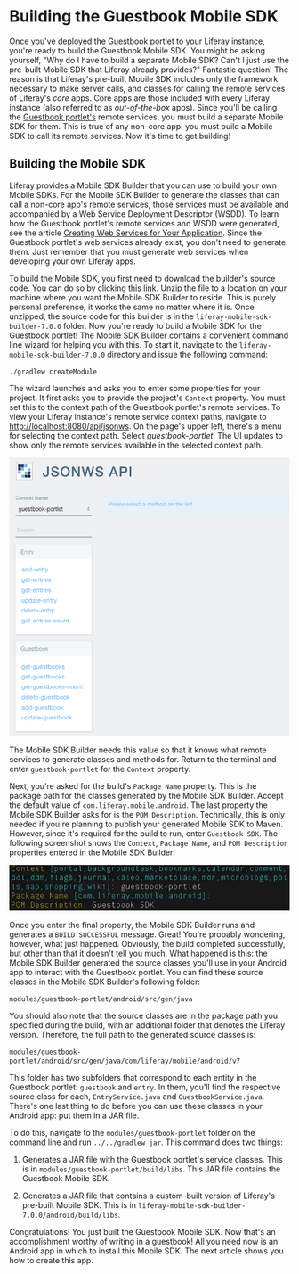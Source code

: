 # Building the Guestbook Mobile SDK

Once you've deployed the Guestbook portlet to your Liferay instance, you're 
ready to build the Guestbook Mobile SDK. You might be asking yourself, "Why do I 
have to build a separate Mobile SDK? Can't I just use the pre-built Mobile SDK 
that Liferay already provides?" Fantastic question! The reason is that Liferay's 
pre-built Mobile SDK includes only the framework necessary to make server calls, 
and classes for calling the remote services of Liferay's *core* apps. Core apps 
are those included with every Liferay instance (also referred to as 
*out-of-the-box* apps). Since you'll be calling the 
[Guestbook portlet's](/develop/tutorials/-/knowledge_base/6-2/writing-your-first-liferay-application) 
remote services, you must build a separate Mobile SDK for them. This is true of 
any non-core app: you must build a Mobile SDK to call its remote services. Now 
it's time to get building! 

## Building the Mobile SDK [](id=building-the-mobile-sdk)

Liferay provides a Mobile SDK Builder that you can use to build your own Mobile 
SDKs. For the Mobile SDK Builder to generate the classes that can call a 
non-core app's remote services, those services must be available and accompanied 
by a Web Service Deployment Descriptor (WSDD). To learn how the Guestbook 
portlet's remote services and WSDD were generated, see the article 
[Creating Web Services for Your Application](/develop/tutorials/-/knowledge_base/6-2/creating-web-services-for-your-application). 
Since the Guestbook portlet's web services already exist, you don't need to 
generate them. Just remember that you must generate web services when developing 
your own Liferay apps. 

<!-- Replace these steps when the new builder is released -->
To build the Mobile SDK, you first need to download the builder's source code. 
You can do so by clicking 
[this link](https://github.com/liferay/liferay-mobile-sdk/archive/builder-7.0.0.zip). 
Unzip the file to a location on your machine where you want the Mobile SDK 
Builder to reside. This is purely personal preference; it works the same no 
matter where it is. Once unzipped, the source code for this builder is in the 
`liferay-mobile-sdk-builder-7.0.0` folder. Now you're ready to build a Mobile 
SDK for the Guestbook portlet! The Mobile SDK Builder contains a convenient 
command line wizard for helping you with this. To start it, navigate to the 
`liferay-mobile-sdk-builder-7.0.0` directory and issue the following command: 

    ./gradlew createModule

The wizard launches and asks you to enter some properties for your project. 
It first asks you to provide the project's `Context` property. You must set this 
to the context path of the Guestbook portlet's remote services. To view your 
Liferay instance's remote service context paths, navigate to 
[http://localhost:8080/api/jsonws](http://localhost:8080/api/jsonws).
On the page's upper left, there's a menu for selecting the context path. Select 
*guestbook-portlet*. The UI updates to show only the remote services available 
in the selected context path. 

![Figure 1: The guestbook-portlet context path on the server.](../../../images/remote-services-context.png)

The Mobile SDK Builder needs this value so that it knows what remote services to 
generate classes and methods for. Return to the terminal and enter 
`guestbook-portlet` for the `Context` property.

Next, you're asked for the build's `Package Name` property. This is the package 
path for the classes generated by the Mobile SDK Builder. Accept the default 
value of `com.liferay.mobile.android`. The last property the Mobile SDK Builder 
asks for is the `POM Description`. Technically, this is only needed if you're 
planning to publish your generated Mobile SDK to Maven. However, since it's 
required for the build to run, enter `Guestbook SDK`. The following screenshot 
shows the `Context`, `Package Name`, and `POM Description` properties entered in 
the Mobile SDK Builder: 

![Figure 2: The command line wizard for building the Mobile SDK.](../../../images/mobile-sdk-build-wizard.png)

Once you enter the final property, the Mobile SDK Builder runs and generates a 
`BUILD SUCCESSFUL` message. Great! You're probably wondering, however, what just
happened. Obviously, the build completed successfully, but other than that it 
doesn't tell you much. What happened is this: the Mobile SDK Builder generated 
the source classes you'll use in your Android app to interact with the Guestbook 
portlet. You can find these source classes in the Mobile SDK Builder's following 
folder: 

    modules/guestbook-portlet/android/src/gen/java

You should also note that the source classes are in the package path you 
specified during the build, with an additional folder that denotes the Liferay 
version. Therefore, the full path to the generated source classes is: 

    modules/guestbook-portlet/android/src/gen/java/com/liferay/mobile/android/v7

This folder has two subfolders that correspond to each entity in the 
Guestbook portlet: `guestbook` and `entry`. In them, you'll find the respective 
source class for each, `EntryService.java` and `GuestbookService.java`. There's 
one last thing to do before you can use these classes in your Android app: put
them in a JAR file. 

To do this, navigate to the `modules/guestbook-portlet` folder on the command 
line and run `../../gradlew jar`. This command does two things: 

1.  Generates a JAR file with the Guestbook portlet's service classes. This is
    in `modules/guestbook-portlet/build/libs`. This JAR file contains the 
    Guestbook Mobile SDK. 

2.  Generates a JAR file that contains a custom-built version of Liferay's 
    pre-built Mobile SDK. This is in 
    `liferay-mobile-sdk-builder-7.0.0/android/build/libs`. 

Congratulations! You just built the Guestbook Mobile SDK. Now that's an 
accomplishment worthy of writing in a guestbook! All you need now is an Android 
app in which to install this Mobile SDK. The next article shows you how to 
create this app. 

